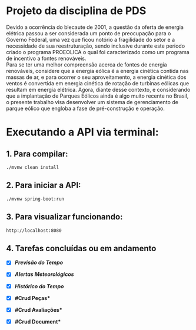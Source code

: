 # Projeto da disciplina de PDS

Devido a ocorrência do blecaute de 2001, a questão da oferta de energia elétrica passou a ser considerada um ponto de preocupação para o Governo Federal, uma vez que ficou notório a fragilidade do setor e a necessidade de sua reestruturação, sendo inclusive durante este periodo criado o programa PROEOLICA o qual foi caracterizado como um programa de incentivo a fontes renováveis.  
Para se ter uma melhor compreensão acerca de fontes de energia renováveis, considere que a energia eólica é a energia cinética contida nas massas de ar, e para ocorrer o seu aproveitamento, a energia cinética dos ventos é convertida em energia cinética de rotação de turbinas eólicas que resultam em energia elétrica. Agora, diante desse contexto, e considerando que a implantação de Parques Eólicos ainda é algo muito recente no Brasil, o presente trabalho visa desenvolver um sistema de gerenciamento de parque eólico que engloba a fase de pré-construção e operação.


# Executando a API via terminal:

## 1. Para compilar:
   
    ./mvnw clean install

## 2. Para iniciar a API:

    ./mvnw spring-boot:run


## 3. Para visualizar funcionando:

    http://localhost:8080

## 4. Tarefas concluídas ou em andamento

- [X]    __*Previsão do Tempo*__

- [X]    __*Alertas Meteorológicos*__

- [X]    __*Histórico do Tempo*__

- [X]    __#Crud Peças*__

- [X]    __#Crud Avaliações*__

- [X]    __#Crud Document*__


